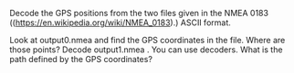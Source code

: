Decode the GPS positions from the two files given in the NMEA 0183 ((https://en.wikipedia.org/wiki/NMEA_0183).) ASCII format.

Look at output0.nmea and find the GPS coordinates in the file. Where are those points?
Decode output1.nmea . You can use decoders. What is the path defined by the GPS coordinates?
